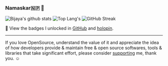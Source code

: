 ### Namaskar🇳🇵 👋

![Bijaya's github stats](https://github-readme-stats.vercel.app/api?username=sadhakbj&show_icons=true&count_private=true&include_all_commits=true&theme=transparent&hide=contribs)
![Top Lang's](https://github-readme-stats.vercel.app/api/top-langs/?username=sadhakbj&theme=transparent)
![GitHub Streak](https://github-readme-streak-stats.herokuapp.com?user=sadhakbj&theme=transparent)

🔖 View the badges I unlocked in [GitHub](https://github.com/sadhakbj?tab=achievements) and [holopin](https://www.holopin.io/@sadhakbj#badges).

---
If you love OpenSource, understand the value of it and appreciate the idea of how developers provide & maintain free & open source softwares,
tools & libraries that take significant effort, please consider [supporting](https://github.com/sponsors/sadhakbj) me, thank you. ☺️

<!--
**sadhakbj/sadhakbj** is a ✨ _special_ ✨ repository because its `README.md` (this file) appears on your GitHub profile.

Here are some ideas to get you started:

- 🔭 I’m currently working on ...
- 🌱 I’m currently learning ...
- 👯 I’m looking to collaborate on ...
- 🤔 I’m looking for help with ...
- 💬 Ask me about ...
- 📫 How to reach me: ...
- 😄 Pronouns: ...
- ⚡ Fun fact: ...
-->
